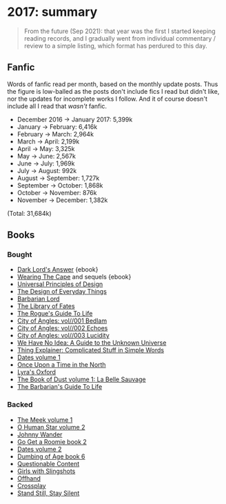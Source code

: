 # 2017: summary

> From the future (Sep 2021): that year was the first I started keeping reading records, and I
> gradually went from individual commentary / review to a simple listing, which format has perdured
> to this day.

## Fanfic

Words of fanfic read per month, based on the monthly update posts. Thus the
figure is low-balled as the posts don't include fics I read but didn't like, nor
the updates for incomplete works I follow. And it of course doesn't include all
I read that _wasn't_ fanfic.

 - December 2016 → January 2017: 5,399k
 - January → February: 6,416k
 - February → March: 2,964k
 - March → April: 2,199k
 - April → May: 3,325k
 - May → June: 2,567k
 - June → July: 1,969k
 - July → August: 992k
 - August → September: 1,727k
 - September → October: 1,868k
 - October → November: 876k
 - November → December: 1,382k

(Total: 31,684k)


## Books

### Bought

 - [Dark Lord's Answer](https://www.amazon.com/Dark-Lords-Answer-Eliezer-Yudkowsky-ebook/dp/B01N9IPGWZ) {ebook}
 - [Wearing The Cape](https://www.amazon.com/Wearing-Cape-Book-ebook/dp/B004XRCC1G) and sequels {ebook}
 - [Universal Principles of Design](https://www.amazon.com/Universal-Principles-Design-Revised-Updated/dp/1592535879/)
 - [The Design of Everyday Things](https://www.amazon.com/gp/product/0465050654/)
 - [Barbarian Lord](https://www.amazon.com/Barbarian-Lord-Matt-Smith/dp/0547859066)
 - [The Library of Fates](https://www.goodreads.com/book/show/32766747-the-library-of-fates)
 - [The Rogue's Guide To Life](https://www.createspace.com/7098811)
 - [City of Angles: vol//001 Bedlam](https://www.createspace.com/4405318)
 - [City of Angles: vol//002 Echoes](https://www.createspace.com/4706335)
 - [City of Angles: vol//003 Lucidity](https://www.createspace.com/5212086)
 - [We Have No Idea: A Guide to the Unknown Universe](https://www.amazon.com/gp/product/0735211515)
 - [Thing Explainer: Complicated Stuff in Simple Words](https://www.amazon.com/gp/product/0544668251)
 - [Dates volume 1](https://gumroad.com/l/datesBook)
 - [Once Upon a Time in the North](https://www.whitcoulls.co.nz/once-upon-a-time-in-the-north-978038561432037477)
 - [Lyra's Oxford](https://www.whitcoulls.co.nz/his-dark-materials-lyra-s-oxford-6277978)
 - [The Book of Dust volume 1: La Belle Sauvage](https://www.whitcoulls.co.nz/the-book-of-dust-la-belle-sauvage-book-of-dust-volume-1-978037581530037907)
 - [The Barbarian's Guide To Life](https://www.amazon.com/dp/1981657843)

### Backed

 - [The Meek volume 1](https://www.kickstarter.com/projects/shingworks/the-meek-volume-1)
 - [O Human Star volume 2](https://www.kickstarter.com/projects/772239660/o-human-star-volume-2-volume-1-reprint)
 - [Johnny Wander](https://www.kickstarter.com/projects/746734715/our-cats-are-more-famous-than-us-a-johnny-wander-o)
 - [Go Get a Roomie book 2](https://www.kickstarter.com/projects/hiveworks/go-get-a-roomie-books-1-2-by-chloe-c)
 - [Dates volume 2](https://www.kickstarter.com/projects/marginspublishing/dates-an-anthology-of-queer-historical-fiction-vol)
 - [Dumbing of Age book 6](https://www.kickstarter.com/projects/326540223/dumbing-of-age-sixth-book-collection)
 - [Questionable Content](https://www.kickstarter.com/projects/1677416093/questionable-content-volume-6)
 - [Girls with Slingshots](https://www.kickstarter.com/projects/ironspike/the-complete-girls-with-slingshots)
 - [Offhand](https://www.kickstarter.com/projects/746734715/offhand-a-johnny-wander-collection)
 - [Crossplay](https://www.kickstarter.com/projects/ironspike/crossplay-an-erotic-graphic-novel)
 - [Stand Still, Stay Silent](https://www.kickstarter.com/projects/hiveworks/stand-still-stay-silent-book-2)
